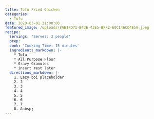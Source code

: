 ```yaml
---
title: Tofu Fried Chicken
categories:
  - Tofu
date: 2020-03-01 21:00:00
featured_image: /uploads/8AE1FD71-B43E-43E5-BFF2-60C146CD4E5A.jpeg
recipe:
  servings: 'Serves: 3 people'
  prep:
  cook: 'Cooking Time: 15 minutes'
  ingredients_markdown: |-
    * Tofu
    * All Purpose Flour
    * Gravy Granules
    * insert rest later
  directions_markdown: |-
    1. Lazy boi placeholder
    2. 2
    3. 3
    4. 4
    5. 5
    6. 6
    7. 7
    8. &nbsp;
---
```


